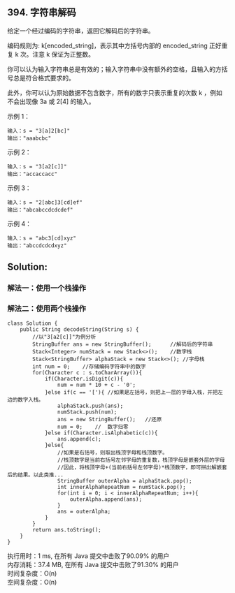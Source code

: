 ## 394. 字符串解码

给定一个经过编码的字符串，返回它解码后的字符串。

编码规则为: k[encoded_string]，表示其中方括号内部的 encoded_string 正好重复 k 次。注意 k 保证为正整数。

你可以认为输入字符串总是有效的；输入字符串中没有额外的空格，且输入的方括号总是符合格式要求的。

此外，你可以认为原始数据不包含数字，所有的数字只表示重复的次数 k ，例如不会出现像 3a 或 2[4] 的输入。

 

示例 1：
```
输入：s = "3[a]2[bc]"
输出："aaabcbc"
```
示例 2：
```
输入：s = "3[a2[c]]"
输出："accaccacc"
```
示例 3：
```
输入：s = "2[abc]3[cd]ef"
输出："abcabccdcdcdef"
```
示例 4：
```
输入：s = "abc3[cd]xyz"
输出："abccdcdcdxyz"
```
## Solution:
### 解法一：使用一个栈操作


### 解法二：使用两个栈操作
```
class Solution {
    public String decodeString(String s) {
        //以"3[a2[c]]"为例分析
        StringBuffer ans = new StringBuffer();      //解码后的字符串
        Stack<Integer> numStack = new Stack<>();    //数字栈
        Stack<StringBuffer> alphaStack = new Stack<>(); //字母栈
        int num = 0;    //存储编码字符串中的数字
        for(Character c : s.toCharArray()){
            if(Character.isDigit(c)){                
                num = num * 10 + c - '0';
            }else if(c == '['){ //如果是左括号，则把上一层的字母入栈，并把左边的数字入栈。
                alphaStack.push(ans);
                numStack.push(num);    
                ans = new StringBuffer();   //还原         
                num = 0;    //  数字归零
            }else if(Character.isAlphabetic(c)){
                ans.append(c);
            }else{      
                //如果是右括号，则取出栈顶字母和栈顶数字。
                //栈顶数字是当前右括号左邻字母的重复数，栈顶字母是嵌套外层的字母
                //因此，将栈顶字母+(当前右括号左邻字母)*栈顶数字，即可拼出解嵌套后的结果。以此类推...
                StringBuffer outerAlpha = alphaStack.pop();
                int innerAlphaRepeatNum = numStack.pop();
                for(int i = 0; i < innerAlphaRepeatNum; i++){
                    outerAlpha.append(ans);
                }
                ans = outerAlpha;
            }
        }
        return ans.toString();
    }
}
```
执行用时：1 ms, 在所有 Java 提交中击败了90.09% 的用户<br>
内存消耗：37.4 MB, 在所有 Java 提交中击败了91.30% 的用户<br>
时间复杂度：O(n)<br>
空间复杂度：O(n)
